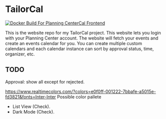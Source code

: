 # TailorCal
[![Docker Build For Planning CenterCal Frontend](https://github.com/Stephen10121/planningcentercal/actions/workflows/main.yml/badge.svg)](https://github.com/Stephen10121/planningcentercal/actions/workflows/main.yml)

This is the website repo for my TailorCal project. This website lets you login with your Planning Center account. The website will fetch your events and create an events calendar for you. You can create multiple custom calendars and each calendar instance can sort by approval status, time, organizer, etc.

## TODO

Approval: show all except for rejected.

https://www.realtimecolors.com/?colors=e0f0ff-001222-7bbafe-a5015e-fd3821&fonts=Inter-Inter 
Possible color pallete

- List View (Check).
- Dark Mode (Check).